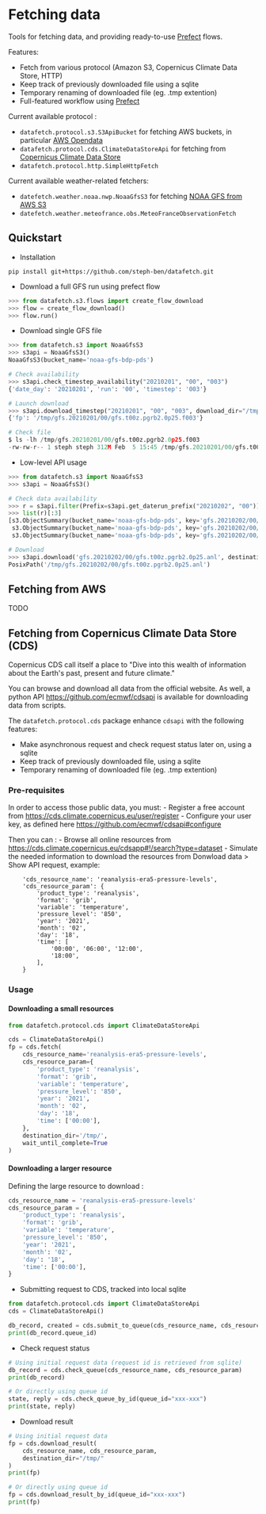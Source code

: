 # Fetching data

Tools for fetching data, and providing ready-to-use [Prefect](https://prefect.io) flows.

Features:
- Fetch from various protocol (Amazon S3, Copernicus Climate Data Store, HTTP)
- Keep track of previously downloaded file using a sqlite
- Temporary renaming of downloaded file (eg. .tmp extention)
- Full-featured workflow using [Prefect](https://prefect.io)

Current available protocol :
- `datafetch.protocol.s3.S3ApiBucket` for fetching AWS buckets, in particular [AWS Opendata](https://registry.opendata.aws)
- `datafetch.protocol.cds.ClimateDataStoreApi` for fetching from [Copernicus Climate Data Store](https://cds.climate.copernicus.eu)
- `datafetch.protocol.http.SimpleHttpFetch` 

Current available weather-related fetchers:
- `datefetch.weather.noaa.nwp.NoaaGfsS3` for fetching  [NOAA GFS from AWS S3](https://registry.opendata.aws/noaa-gfs-bdp-pds/)
- `datefetch.weather.meteofrance.obs.MeteoFranceObservationFetch`


## Quickstart

* Installation
```
pip install git+https://github.com/steph-ben/datafetch.git
```

* Download a full GFS run using prefect flow

```python
>>> from datafetch.s3.flows import create_flow_download
>>> flow = create_flow_download()
>>> flow.run()
```

* Download single GFS file

```python
>>> from datafetch.s3 import NoaaGfsS3
>>> s3api = NoaaGfsS3()
NoaaGfsS3(bucket_name='noaa-gfs-bdp-pds')

# Check availability
>>> s3api.check_timestep_availability("20210201", "00", "003")
{'date_day': '20210201', 'run': '00', 'timestep': '003'}

# Launch download
>>> s3api.download_timestep("20210201", "00", "003", download_dir="/tmp/")
{'fp': '/tmp/gfs.20210201/00/gfs.t00z.pgrb2.0p25.f003'}

# Check file
$ ls -lh /tmp/gfs.20210201/00/gfs.t00z.pgrb2.0p25.f003
-rw-rw-r-- 1 steph steph 312M Feb  5 15:45 /tmp/gfs.20210201/00/gfs.t00z.pgrb2.0p25.f003
```

* Low-level API usage

```python
>>> from datafetch.s3 import NoaaGfsS3
>>> s3api = NoaaGfsS3()

# Check data availability
>>> r = s3api.filter(Prefix=s3api.get_daterun_prefix("20210202", "00"))
>>> list(r)[:3]
[s3.ObjectSummary(bucket_name='noaa-gfs-bdp-pds', key='gfs.20210202/00/gfs.t00z.pgrb2.0p25.anl'), 
 s3.ObjectSummary(bucket_name='noaa-gfs-bdp-pds', key='gfs.20210202/00/gfs.t00z.pgrb2.0p25.anl.idx'), 
 s3.ObjectSummary(bucket_name='noaa-gfs-bdp-pds', key='gfs.20210202/00/gfs.t00z.pgrb2.0p25.f000')]

# Download
>>> s3api.download('gfs.20210202/00/gfs.t00z.pgrb2.0p25.anl', destination_dir="/tmp/")
PosixPath('/tmp/gfs.20210202/00/gfs.t00z.pgrb2.0p25.anl')
```

## Fetching from AWS

TODO

## Fetching from Copernicus Climate Data Store (CDS)

Copernicus CDS call itself a place to "Dive into this wealth of information about the Earth's past, present and future climate."

You can browse and download all data from the official website. As well, a python API https://github.com/ecmwf/cdsapi is available
for downloading data from scripts.

The `datafetch.protocol.cds` package enhance `cdsapi` with the following features:
- Make asynchronous request and check request status later on, using a sqlite
- Keep track of previously downloaded file, using a sqlite
- Temporary renaming of downloaded file (eg. .tmp extention)

### Pre-requisites

In order to access those public data, you must:
    - Register a free account from https://cds.climate.copernicus.eu/user/register
    - Configure your user key, as defined here https://github.com/ecmwf/cdsapi#configure

Then you can :
    - Browse all online resources from https://cds.climate.copernicus.eu/cdsapp#!/search?type=dataset
    - Simulate the needed information to download the resources from Donwload data > Show API request, example:

```
    'cds_resource_name': 'reanalysis-era5-pressure-levels',
    'cds_resource_param': {
        'product_type': 'reanalysis',
        'format': 'grib',
        'variable': 'temperature',
        'pressure_level': '850',
        'year': '2021',
        'month': '02',
        'day': '18',
        'time': [
            '00:00', '06:00', '12:00',
            '18:00',
        ],
    }
```

### Usage

#### Downloading a small resources

```python
from datafetch.protocol.cds import ClimateDataStoreApi

cds = ClimateDataStoreApi()
fp = cds.fetch(
    cds_resource_name='reanalysis-era5-pressure-levels',
    cds_resource_param={
        'product_type': 'reanalysis',
        'format': 'grib',
        'variable': 'temperature',
        'pressure_level': '850',
        'year': '2021',
        'month': '02',
        'day': '18',
        'time': ['00:00'],
    },
    destination_dir='/tmp/',
    wait_until_complete=True
)
```

#### Downloading a larger resource

Defining the large resource to download :

```python
cds_resource_name = 'reanalysis-era5-pressure-levels'
cds_resource_param = {
    'product_type': 'reanalysis',
    'format': 'grib',
    'variable': 'temperature',
    'pressure_level': '850',
    'year': '2021',
    'month': '02',
    'day': '18',
    'time': ['00:00'],
}
```


* Submitting request to CDS, tracked into local sqlite

```python
from datafetch.protocol.cds import ClimateDataStoreApi
cds = ClimateDataStoreApi()

db_record, created = cds.submit_to_queue(cds_resource_name, cds_resource_param)
print(db_record.queue_id)
```


* Check request status

```python
# Using initial request data (request id is retrieved from sqlite)
db_record = cds.check_queue(cds_resource_name, cds_resource_param)
print(db_record)

# Or directly using queue id
state, reply = cds.check_queue_by_id(queue_id="xxx-xxx")
print(state, reply)
```


* Download result
```python
# Using initial request data
fp = cds.download_result(
    cds_resource_name, cds_resource_param,
    destination_dir="/tmp/"
)
print(fp)

# Or directly using queue id
fp = cds.download_result_by_id(queue_id="xxx-xxx")
print(fp)
```

